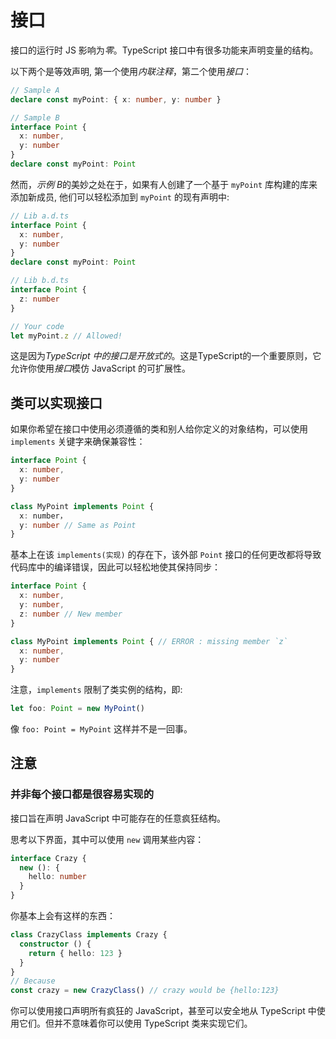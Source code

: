 # 接口

接口的运行时 JS 影响为*零*。TypeScript 接口中有很多功能来声明变量的结构。  

以下两个是等效声明, 第一个使用*内联注释*，第二个使用*接口*：  

```ts
// Sample A
declare const myPoint: { x: number, y: number }

// Sample B
interface Point {
  x: number,
  y: number
}
declare const myPoint: Point
```

然而，*示例 B*的美妙之处在于，如果有人创建了一个基于 `myPoint` 库构建的库来添加新成员, 他们可以轻松添加到 `myPoint` 的现有声明中:  

```ts
// Lib a.d.ts
interface Point {
  x: number,
  y: number
}
declare const myPoint: Point

// Lib b.d.ts
interface Point {
  z: number
}

// Your code
let myPoint.z // Allowed!
```

这是因为*TypeScript 中的接口是开放式的*。这是TypeScript的一个重要原则，它允许你使用*接口*模仿 JavaScript 的可扩展性。  

## 类可以实现接口  
  
如果你希望在接口中使用必须遵循的类和别人给你定义的对象结构，可以使用 `implements` 关键字来确保兼容性：  

```ts
interface Point {
  x: number,
  y: number
}

class MyPoint implements Point {
  x: number，
  y: number // Same as Point
}
```  

基本上在该 `implements(实现)` 的存在下，该外部 `Point` 接口的任何更改都将导致代码库中的编译错误，因此可以轻松地使其保持同步：  

```ts
interface Point {
  x: number,
  y: number,
  z: number // New member
}

class MyPoint implements Point { // ERROR : missing member `z`
  x: number,
  y: number
}

```

注意，`implements` 限制了类实例的结构，即:  

```ts
let foo: Point = new MyPoint()
```

像 `foo: Point = MyPoint` 这样并不是一回事。  

## 注意

### 并非每个接口都是很容易实现的  

接口旨在声明 JavaScript 中可能存在的任意疯狂结构。

思考以下界面，其中可以使用 `new` 调用某些内容：

```ts
interface Crazy {
  new (): {
    hello: number
  }
}
```

你基本上会有这样的东西：

```ts
class CrazyClass implements Crazy {
  constructor () {
    return { hello: 123 }
  }
}
// Because
const crazy = new CrazyClass() // crazy would be {hello:123}
```

你可以使用接口声明所有疯狂的 JavaScript，甚至可以安全地从 TypeScript 中使用它们。但并不意味着你可以使用 TypeScript 类来实现它们。
